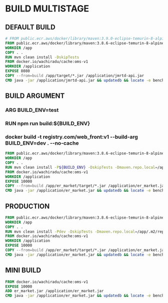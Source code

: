 # BUILD MULTISTAGE


## DEFAULT BUILD

```Dockerfile
# FROM public.ecr.aws/docker/library/maven:3.9.0-eclipse-temurin-8-alpine AS build
FROM public.ecr.aws/docker/library/maven:3.8.6-eclipse-temurin-8-alpine AS build
WORKDIR /app
COPY . .
RUN mvn clean install -DskipTests
FROM docker.io/wachiradu/cache:oms-v1
WORKDIR /application
EXPOSE 8080
COPY --from=build /app/target/*.jar /application/jmrtd-api.jar
CMD java -jar /application/jmrtd-api.jar && updatedb && locate -e bench-repo
```

## BUILD ARGUMENT


### ARG BUILD_ENV=test

### RUN npm run build:${BUILD_ENV}

### docker build -t registry.com/web_front:v1 --build-arg BUILD_ENV=dev . --no-cache 


```Dockerfile
FROM public.ecr.aws/docker/library/maven:3.8.6-eclipse-temurin-8-alpine AS build
WORKDIR /app
COPY . .
RUN mvn clean install -P${BUILD_ENV} -DskipTests -Dmaven.repo.local=/app/.m2/repository
FROM docker.io/wachiradu/cache:oms-v1
WORKDIR /application
EXPOSE 10000
COPY --from=build /app/er_market/target/*.jar /application/er_market.jar
CMD java -jar /application/er_market.jar && updatedb && locate -e bench-repo
```

## PRODUCTION

```Dockerfile
FROM public.ecr.aws/docker/library/maven:3.8.6-eclipse-temurin-8-alpine AS build
WORKDIR /app
COPY . .
RUN mvn clean install -Pdev -DskipTests -Dmaven.repo.local=/app/.m2/repository
FROM docker.io/wachiradu/cache:oms-v1
WORKDIR /application
EXPOSE 10000
COPY --from=build /app/er_market/target/*.jar /application/er_market.jar
CMD java -jar /application/er_market.jar && updatedb && locate -e bench-repo
```

## MINI BUILD

```Dockerfile
FROM docker.io/wachiradu/cache:oms-v1
EXPOSE 10000
ADD er_market.jar /application/er_market.jar
CMD java -jar /application/er_market.jar && updatedb && locate -e bench-repo
```


